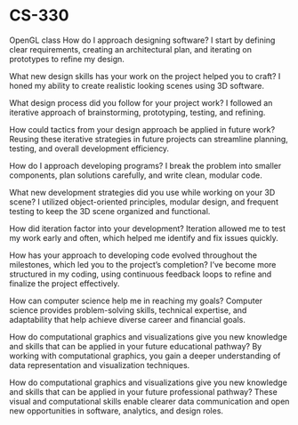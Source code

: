 # CS-330
OpenGL class
How do I approach designing software?
I start by defining clear requirements, creating an architectural plan, and iterating on prototypes to refine my design.

What new design skills has your work on the project helped you to craft?
I honed my ability to create realistic looking scenes using 3D software.

What design process did you follow for your project work?
I followed an iterative approach of brainstorming, prototyping, testing, and refining.

How could tactics from your design approach be applied in future work?
Reusing these iterative strategies in future projects can streamline planning, testing, and overall development efficiency.

How do I approach developing programs?
I break the problem into smaller components, plan solutions carefully, and write clean, modular code.

What new development strategies did you use while working on your 3D scene?
I utilized object-oriented principles, modular design, and frequent testing to keep the 3D scene organized and functional.

How did iteration factor into your development?
Iteration allowed me to test my work early and often, which helped me identify and fix issues quickly.

How has your approach to developing code evolved throughout the milestones, which led you to the project’s completion?
I’ve become more structured in my coding, using continuous feedback loops to refine and finalize the project effectively.

How can computer science help me in reaching my goals?
Computer science provides problem-solving skills, technical expertise, and adaptability that help achieve diverse career and financial goals.

How do computational graphics and visualizations give you new knowledge and skills that can be applied in your future educational pathway?
By working with computational graphics, you gain a deeper understanding of data representation and visualization techniques.

How do computational graphics and visualizations give you new knowledge and skills that can be applied in your future professional pathway?
These visual and computational skills enable clearer data communication and open new opportunities in software, analytics, and design roles.
